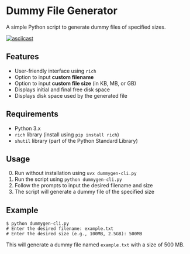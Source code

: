 # Dummy File Generator

A simple Python script to generate dummy files of specified sizes.

[![asciicast](https://asciinema.org/a/707507.svg)](https://asciinema.org/a/707507)

## Features

* User-friendly interface using `rich`
* Option to input **custom filename**
* Option to input **custom file size** (in KB, MB, or GB)
* Displays initial and final free disk space
* Displays disk space used by the generated file

## Requirements

* Python 3.x
* `rich` library (install using `pip install rich`)
* `shutil` library (part of the Python Standard Library)

## Usage

0. Run without installation using `uvx dummygen-cli.py`
1. Run the script using `python dummygen-cli.py`
2. Follow the prompts to input the desired filename and size
3. The script will generate a dummy file of the specified size

## Example
```
$ python dummygen-cli.py
# Enter the desired filename: example.txt
# Enter the desired size (e.g., 100MB, 2.5GB): 500MB
```
This will generate a dummy file named `example.txt` with a size of 500 MB.
